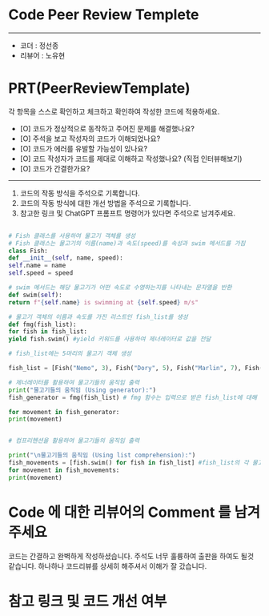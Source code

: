 # Code Peer Review Templete
---
- 코더 : 정선종
- 리뷰어 : 노유현


# PRT(PeerReviewTemplate)

각 항목을 스스로 확인하고 체크하고 확인하여 작성한 코드에 적용하세요.

- [O] 코드가 정상적으로 동작하고 주어진 문제를 해결했나요?
- [O] 주석을 보고 작성자의 코드가 이해되었나요?
- [O] 코드가 에러를 유발할 가능성이 있나요?
- [O] 코드 작성자가 코드를 제대로 이해하고 작성했나요? (직접 인터뷰해보기)
- [O] 코드가 간결한가요?

---

1. 코드의 작동 방식을 주석으로 기록합니다.
2. 코드의 작동 방식에 대한 개선 방법을 주석으로 기록합니다.
3. 참고한 링크 및 ChatGPT 프롬프트 명령어가 있다면 주석으로 남겨주세요.
   
```python
   
# Fish 클래스를 사용하여 물고기 객체를 생성
# Fish 클래스는 물고기의 이름(name)과 속도(speed)를 속성과 swim 메서드를 가짐
class Fish:
def __init__(self, name, speed):
self.name = name
self.speed = speed

# swim 메서드는 해당 물고기가 어떤 속도로 수영하는지를 나타내는 문자열을 반환
def swim(self):
return f"{self.name} is swimming at {self.speed} m/s"

# 물고기 객체의 이름과 속도를 가진 리스트인 fish_list를 생성
def fmg(fish_list):
for fish in fish_list:
yield fish.swim() #yield 키워드를 사용하여 제너레이터로 값을 전달

# fish_list에는 5마리의 물고기 객체 생성

fish_list = [Fish("Nemo", 3), Fish("Dory", 5), Fish("Marlin", 7), Fish("Bubbles", 2), Fish("Gill", 4)]

# 제너레이터를 활용하여 물고기들의 움직임 출력
print("물고기들의 움직임 (Using generator):")
fish_generator = fmg(fish_list) # fmg 함수는 입력으로 받은 fish_list에 대해 제너레이터를 생성

for movement in fish_generator:
print(movement)


# 컴프리헨션을 활용하여 물고기들의 움직임 출력

print("\n물고기들의 움직임 (Using list comprehension):")
fish_movements = [fish.swim() for fish in fish_list] #fish_list의 각 물고기 객체에 대해 swim 메서드를 호출하여 움직임을 반환
for movement in fish_movements:
print(movement)

```


#  Code 에 대한 리뷰어의 Comment 를 남겨주세요
코드는 간결하고 완벽하게 작성하셨습니다. 주석도 너무 훌륭하여 출판을 하여도 될것 같습니다. 
하나하나 코드리뷰를 상세히 해주셔서 이해가 잘 갔습니다.

# 참고 링크 및 코드 개선 여부

